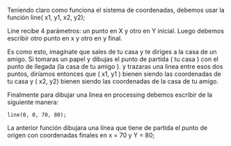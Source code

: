 Teniendo claro como funciona el sistema de coordenadas, debemos usar la función line( x1, y1, x2, y2);

Line recibe 4 parámetros: un punto en X y otro en Y inicial. Luego debemos escribir otro punto en x y otro en y final.

Es como esto, imagínate que sales de tu casa y te diriges a la casa de un amigo. Si tomaras un papel y dibujas el punto de partida ( tu casa ) con el punto de llegada (la casa de tu amigo ). y trazaras una linea entre esos dos puntos, diríamos entonces que ( x1, y1 ) bienen siendo las coordenadas de tu casa y ( x2, y2) bienen siendo las coordenadas de la casa de tu amigo.


Finalmente para dibujar una linea en processing debemos escribir de la siguiente manera:

```
line(0, 0, 70, 80);
```

La anterior función dibujara una línea que tiene de partida el punto de origen con coordenadas finales  en x = 70 y Y = 80;

